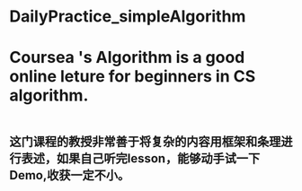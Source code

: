 # DailyPractice_simpleAlgorithm
# Coursea 's  Algorithm is a good online leture for beginners in CS algorithm. 
```
```
## 这门课程的教授非常善于将复杂的内容用框架和条理进行表述，如果自己听完lesson，能够动手试一下Demo,收获一定不小。
